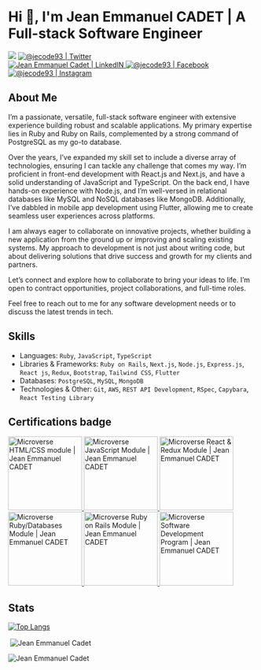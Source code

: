 # Hi 👋, I'm **Jean Emmanuel CADET** | A Full-stack Software Engineer

<p align="center">

![](https://komarev.com/ghpvc/?username=jecode93&color=blueviolet&label=Profile+Views)
<a href="https://twitter.com/@jecode93">
<img alt="@jecode93 | Twitter" src="https://img.shields.io/badge/twitter-%231DA1F2.svg?&style=for-the-badge&logo=twitter&logoColor=white" />
</a>  
<a href="https://www.linkedin.com/in/jean-emmanuel-cadet/">
<img alt="Jean Emmanuel Cadet | LinkedIN"  src="https://img.shields.io/badge/linkedin-%230077B5.svg?&style=for-the-badge&logo=linkedin&logoColor=white" />
</a>
<a href="https://www.facebook.com/jecode93/">
<img  alt="@jecode93 | Facebook" src="https://img.shields.io/badge/facebook-%231877F2.svg?&style=for-the-badge&logo=facebook&logoColor=white" />
</a>
<a href="https://www.instagram.com/jecode93">
<img alt="@jecode93 | Instagram"  src="https://img.shields.io/badge/instagram-%23E4405F.svg?&style=for-the-badge&logo=instagram&logoColor=white" />
</a>
</p>


## About Me

I’m a passionate, versatile, full-stack software engineer with extensive experience building robust and scalable applications. My primary expertise lies in Ruby and Ruby on Rails, complemented by a strong command of PostgreSQL as my go-to database.

Over the years, I’ve expanded my skill set to include a diverse array of technologies, ensuring I can tackle any challenge that comes my way. I’m proficient in front-end development with React.js and Next.js, and have a solid understanding of JavaScript and TypeScript. On the back end, I have hands-on experience with Node.js, and I’m well-versed in relational databases like MySQL and NoSQL databases like MongoDB. Additionally, I’ve dabbled in mobile app development using Flutter, allowing me to create seamless user experiences across platforms.

I am always eager to collaborate on innovative projects, whether building a new application from the ground up or improving and scaling existing systems. My approach to development is not just about writing code, but about delivering solutions that drive success and growth for my clients and partners.

Let’s connect and explore how to collaborate to bring your ideas to life. I’m open to contract opportunities, project collaborations, and full-time roles. 

Feel free to reach out to me for any software development needs or to discuss the latest trends in tech.


## Skills

* Languages: `Ruby`, `JavaScript`, `TypeScript`
* Libraries & Frameworks: `Ruby on Rails`, `Next.js`, `Node.js`, `Express.js`, `React js`, `Redux`, `Bootstrap`, `Tailwind CSS`, `Flutter`
* Databases: `PostgreSQL`, `MySQL`, `MongoDB`
* Technologies & Other: `Git`, `AWS`, `REST API Development`, `RSpec`, `Capybara`, `React Testing Library`


## Certifications badge

<a target="_blank" href="https://www.credential.net/01dc7484-1068-4452-922c-2bb049b5ea8e">
  <img alt="Microverse HTML/CSS module | Jean Emmanuel CADET" src="https://api.accredible.com/v1/frontend/credential_website_embed_image/badge/76794301" width="150" />
</a>
<a target="_blank" href="https://www.credential.net/46b8e5cc-6cce-4946-abff-d3b39804b4e6">
  <img alt="Microverse JavaScript Module | Jean Emmanuel CADET" src="https://api.accredible.com/v1/frontend/credential_website_embed_image/badge/79285953" width="150" />
</a>
<a target="_blank" href="https://www.credential.net/9916a48f-7909-4b0f-a59b-d1b3c1e2e9dc">
  <img alt="Microverse React & Redux Module | Jean Emmanuel CADET" src="https://api.accredible.com/v1/frontend/credential_website_embed_image/badge/81665793" width="150" />
</a>
<a target="_blank" href="https://www.credential.net/c9457cb0-4868-4ad0-a727-92f69f3e5c08">
  <img alt="Microverse Ruby/Databases Module | Jean Emmanuel CADET" src="https://api.accredible.com/v1/frontend/credential_website_embed_image/badge/84900314" width="150" />
</a>
<a target="_blank" href="https://www.credential.net/afad83ea-b469-41ee-9da3-135f768935cb">
  <img alt="Microverse Ruby on Rails Module | Jean Emmanuel CADET" src="https://api.accredible.com/v1/frontend/credential_website_embed_image/badge/87934833" width="150" />
</a>
<a target="_blank" href="https://www.credential.net/fdf1e734-cdba-49ef-9414-870a77bcc6ad">
  <img alt="Microverse Software Development Program | Jean Emmanuel CADET" src="https://api.accredible.com/v1/frontend/credential_website_embed_image/badge/89845247" width="150" />
</a>


## Stats

[![Top Langs](https://github-readme-stats.vercel.app/api/top-langs/?username=jecode93&langs_count=8&layout=compact)](https://github.com/jecode93/github-readme-stats)
<p>&nbsp;<img align="center" src="https://github-readme-stats.vercel.app/api?username=jecode93&show_icons=true&locale=en" alt="Jean Emmanuel Cadet" /></p>
<p><img align="center" src="https://github-readme-streak-stats.herokuapp.com/?user=jecode93&" alt="Jean Emmanuel Cadet" /></p>
